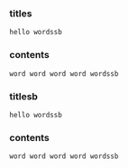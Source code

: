 ### titles
    hello wordssb
### contents
    word word word word wordssb

### titlesb
    hello wordssb
### contents
    word word word word wordssb
